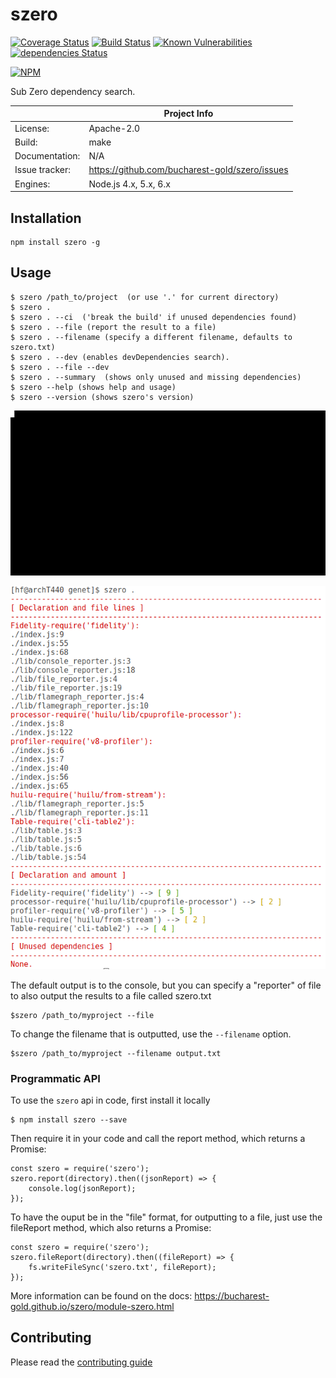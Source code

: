 # szero

[![Coverage Status](https://coveralls.io/repos/github/bucharest-gold/szero/badge.svg)](https://coveralls.io/github/bucharest-gold/szero)
[![Build Status](https://travis-ci.org/bucharest-gold/szero.svg?branch=master)](https://travis-ci.org/bucharest-gold/szero)
[![Known Vulnerabilities](https://snyk.io/test/npm/szero/badge.svg)](https://snyk.io/test/npm/szero)
[![dependencies Status](https://david-dm.org/bucharest-gold/szero/status.svg)](https://david-dm.org/bucharest-gold/szero)

[![NPM](https://nodei.co/npm/szero.png)](https://npmjs.org/package/szero)

Sub Zero dependency search.

|                 | Project Info  |
| --------------- | ------------- |
| License:        | Apache-2.0 |
| Build:          | make |
| Documentation:  | N/A |
| Issue tracker:  | https://github.com/bucharest-gold/szero/issues |
| Engines:        | Node.js 4.x, 5.x, 6.x |

## Installation

    npm install szero -g

## Usage

    $ szero /path_to/project  (or use '.' for current directory)
    $ szero .
    $ szero . --ci  ('break the build' if unused dependencies found)
    $ szero . --file (report the result to a file)
    $ szero . --filename (specify a different filename, defaults to szero.txt)
    $ szero . --dev (enables devDependencies search).
    $ szero . --file --dev
    $ szero . --summary  (shows only unused and missing dependencies)
    $ szero --help (shows help and usage)
    $ szero --version (shows szero's version)

![out.gif](https://raw.githubusercontent.com/bucharest-gold/szero/master/out.gif)

![a.png](https://raw.githubusercontent.com/bucharest-gold/szero/master/a.png)

The default output is to the console, but you can specify a "reporter" of file to also output the results to a file called szero.txt

    $szero /path_to/myproject --file

To change the filename that is outputted, use the `--filename` option.

    $szero /path_to/myproject --filename output.txt

### Programmatic API

To use the `szero` api in code, first install it locally

    $ npm install szero --save

Then require it in your code and call the report method, which returns a Promise:

    const szero = require('szero');
    szero.report(directory).then((jsonReport) => {
        console.log(jsonReport);
    });

To have the ouput be in the "file" format, for outputting to a file, just use the fileReport method, which also returns a Promise:

    const szero = require('szero');
    szero.fileReport(directory).then((fileReport) => {
        fs.writeFileSync('szero.txt', fileReport);
    });

More information can be found on the docs: https://bucharest-gold.github.io/szero/module-szero.html

## Contributing

Please read the [contributing guide](./CONTRIBUTING.md)
